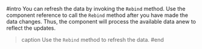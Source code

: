 #intro
You can refresh the data by invoking the `Rebind` method. Use the component reference to call the `Rebind` method after you have made the data changes. Thus, the component will process the available data anew to reflect the updates.

>caption Use the `Rebind` method to refresh the data.
#end